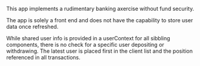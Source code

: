 This app implements a rudimentary banking axercise without fund security.

The app is solely a front end and does not have the capability to store user data once refreshed.

While shared user info is provided in a userContext for all sibbling components, there is no check for a specific user depositing or withdrawing.  The latest user is placed first in the client list and the position referenced in all transactions.


